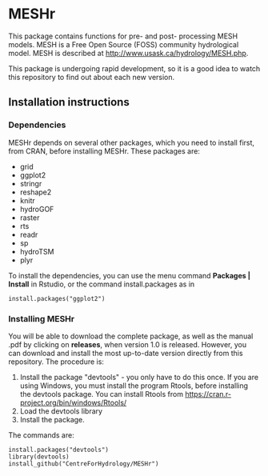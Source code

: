 # MESHr
This package contains functions for pre- and post- processing MESH models.
MESH is a Free Open Source (FOSS) community hydrological model. MESH is described at
http://www.usask.ca/hydrology/MESH.php.

This package is undergoing rapid development, so it is a good idea to watch this
repository to find out about each new version.


## Installation instructions

### Dependencies
MESHr depends on several other packages, which you need to install first, from CRAN, before installing MESHr.
These packages are:
- grid
- ggplot2
- stringr
- reshape2
- knitr
- hydroGOF
- raster
- rts
- readr
- sp
- hydroTSM
- plyr



To install the dependencies, you can use the menu command **Packages | Install** 
in Rstudio, or the command install.packages as in

	install.packages("ggplot2")

### Installing MESHr
You will be able to  download the complete package, as well as the manual .pdf by 
clicking on **releases**, when version 1.0 is released. However, you can 
download and install the most up-to-date version directly from this repository. 
The procedure is:
1. Install the package "devtools" - you only have to do this once. If you are using Windows, you must install the program Rtools, before installing the devtools package. You can install Rtools from https://cran.r-project.org/bin/windows/Rtools/
2. Load the devtools library
3. Install the package.

The commands are: 

	install.packages("devtools")
	library(devtools)
	install_github("CentreForHydrology/MESHr")



